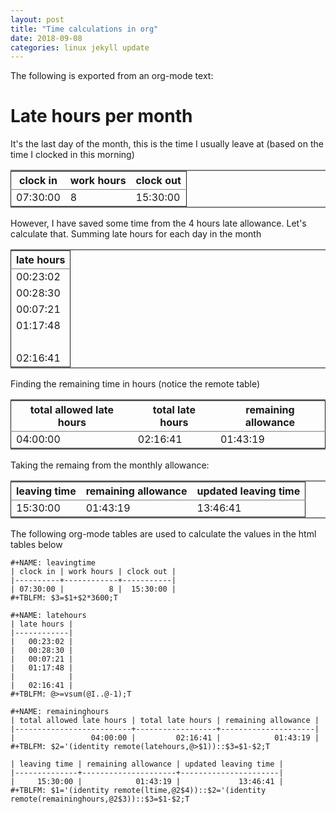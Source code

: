 ```yaml
---
layout: post
title: "Time calculations in org"
date: 2018-09-08
categories: linux jekyll update
---
```


The following is exported from an org-mode text:

<div id="content" class="content">
<h1 class="title">Late hours per month</h1>
<p>
It's the last day of the month, this is the time I usually leave at (based on the time I clocked in this morning)
</p>

<table id="orge5089e8" rules="groups" frame="hsides" cellspacing="0" cellpadding="6" border="2">


<colgroup>
<col class="org-right">

<col class="org-right">

<col class="org-right">
</colgroup>
<thead>
<tr>
<th scope="col" class="org-right">clock in</th>
<th scope="col" class="org-right">work hours</th>
<th scope="col" class="org-right">clock out</th>
</tr>
</thead>
<tbody>
<tr>
<td class="org-right">07:30:00</td>
<td class="org-right">8</td>
<td class="org-right">15:30:00</td>
</tr>
</tbody>
</table>

<p>
However, I have saved some time from the 4 hours late allowance. Let's calculate that. Summing late hours for each day in the month
</p>

<table id="org60cb066" rules="groups" frame="hsides" cellspacing="0" cellpadding="6" border="2">


<colgroup>
<col class="org-right">
</colgroup>
<thead>
<tr>
<th scope="col" class="org-right">late hours</th>
</tr>
</thead>
<tbody>
<tr>
<td class="org-right">00:23:02</td>
</tr>

<tr>
<td class="org-right">00:28:30</td>
</tr>

<tr>
<td class="org-right">00:07:21</td>
</tr>

<tr>
<td class="org-right">01:17:48</td>
</tr>

<tr>
<td class="org-right">&nbsp;</td>
</tr>

<tr>
<td class="org-right">02:16:41</td>
</tr>
</tbody>
</table>

<p>
Finding the remaining time in hours (notice the remote table)
</p>

<table id="orgf76f37b" rules="groups" frame="hsides" cellspacing="0" cellpadding="6" border="2">


<colgroup>
<col class="org-right">

<col class="org-right">

<col class="org-right">
</colgroup>
<thead>
<tr>
<th scope="col" class="org-right">total allowed late hours</th>
<th scope="col" class="org-right">total late hours</th>
<th scope="col" class="org-right">remaining allowance</th>
</tr>
</thead>
<tbody>
<tr>
<td class="org-right">04:00:00</td>
<td class="org-right">02:16:41</td>
<td class="org-right">01:43:19</td>
</tr>
</tbody>
</table>


<p>
Taking the remaing from the monthly allowance:
</p>

<table rules="groups" frame="hsides" cellspacing="0" cellpadding="6" border="2">


<colgroup>
<col class="org-right">

<col class="org-right">

<col class="org-right">
</colgroup>
<thead>
<tr>
<th scope="col" class="org-right">leaving time</th>
<th scope="col" class="org-right">remaining allowance</th>
<th scope="col" class="org-right">updated leaving time</th>
</tr>
</thead>
<tbody>
<tr>
<td class="org-right">15:30:00</td>
<td class="org-right">01:43:19</td>
<td class="org-right">13:46:41</td>
</tr>
</tbody>
</table>
</div>

The following org-mode tables are used to calculate the values in the html tables below 

```
#+NAME: leavingtime
| clock in | work hours | clock out |
|----------+------------+-----------|
| 07:30:00 |          8 |  15:30:00 |
#+TBLFM: $3=$1+$2*3600;T

#+NAME: latehours
| late hours |
|------------|
|   00:23:02 |
|   00:28:30 |
|   00:07:21 |
|   01:17:48 |
|            |
|   02:16:41 |
#+TBLFM: @>=vsum(@I..@-1);T

#+NAME: remaininghours
| total allowed late hours | total late hours | remaining allowance |
|--------------------------+------------------+---------------------|
|                 04:00:00 |         02:16:41 |            01:43:19 |
#+TBLFM: $2='(identity remote(latehours,@>$1))::$3=$1-$2;T

| leaving time | remaining allowance | updated leaving time |
|--------------+---------------------+----------------------|
|     15:30:00 |            01:43:19 |             13:46:41 |
#+TBLFM: $1='(identity remote(ltime,@2$4))::$2='(identity remote(remaininghours,@2$3))::$3=$1-$2;T
```
